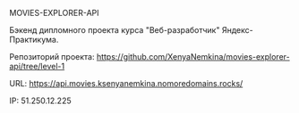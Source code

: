 MOVIES-EXPLORER-API

Бэкенд дипломного проекта курса "Веб-разработчик" Яндекс-Практикума.

Репозиторий проекта: https://github.com/XenyaNemkina/movies-explorer-api/tree/level-1

URL: https://api.movies.ksenyanemkina.nomoredomains.rocks/

IP: 51.250.12.225

